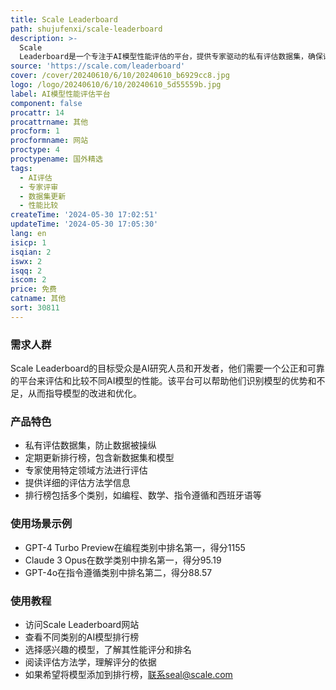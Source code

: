 ```yaml
---
title: Scale Leaderboard
path: shujufenxi/scale-leaderboard
description: >-
  Scale
  Leaderboard是一个专注于AI模型性能评估的平台，提供专家驱动的私有评估数据集，确保评估结果的公正性和无污染。该平台定期更新排行榜，包括新的数据集和模型，营造动态竞争环境。评估由经过严格审查的专家使用特定领域的方法进行，保证评估的高质量和可信度。
source: 'https://scale.com/leaderboard'
cover: /cover/20240610/6/10/20240610_b6929cc8.jpg
logo: /logo/20240610/6/10/20240610_5d55559b.jpg
label: AI模型性能评估平台
component: false
procattr: 14
procattrname: 其他
procform: 1
procformname: 网站
proctype: 4
proctypename: 国外精选
tags:
  - AI评估
  - 专家评审
  - 数据集更新
  - 性能比较
createTime: '2024-05-30 17:02:51'
updateTime: '2024-05-30 17:05:30'
lang: en
isicp: 1
isqian: 2
iswx: 2
isqq: 2
iscom: 2
price: 免费
catname: 其他
sort: 30811
---
```




### 需求人群
Scale Leaderboard的目标受众是AI研究人员和开发者，他们需要一个公正和可靠的平台来评估和比较不同AI模型的性能。该平台可以帮助他们识别模型的优势和不足，从而指导模型的改进和优化。

### 产品特色
* 私有评估数据集，防止数据被操纵
* 定期更新排行榜，包含新数据集和模型
* 专家使用特定领域方法进行评估
* 提供详细的评估方法学信息
* 排行榜包括多个类别，如编程、数学、指令遵循和西班牙语等

### 使用场景示例
* GPT-4 Turbo Preview在编程类别中排名第一，得分1155
* Claude 3 Opus在数学类别中排名第一，得分95.19
* GPT-4o在指令遵循类别中排名第二，得分88.57

### 使用教程
* 访问Scale Leaderboard网站
* 查看不同类别的AI模型排行榜
* 选择感兴趣的模型，了解其性能评分和排名
* 阅读评估方法学，理解评分的依据
* 如果希望将模型添加到排行榜，联系seal@scale.com

  
